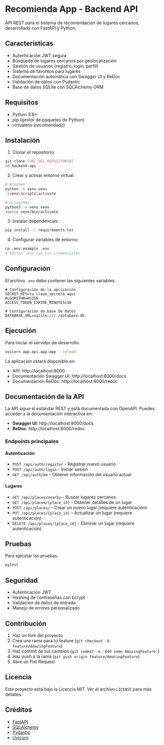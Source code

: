 # Recomienda App - Backend API

API REST para el sistema de recomendación de lugares cercanos, desarrollada con FastAPI y Python.

## Características

- Autenticación JWT segura
- Búsqueda de lugares cercanos por geolocalización
- Gestión de usuarios (registro, login, perfil)
- Sistema de favoritos para lugares
- Documentación automática con Swagger UI y ReDoc
- Validación de datos con Pydantic
- Base de datos SQLite con SQLAlchemy ORM

## Requisitos

- Python 3.8+
- pip (gestor de paquetes de Python)
- virtualenv (recomendado)

## Instalación

1. Clonar el repositorio:
```bash
git clone [URL_DEL_REPOSITORIO]
cd backend-api
```

2. Crear y activar entorno virtual:
```bash
# Windows
python -m venv venv
.\venv\Scripts\activate

# Linux/Mac
python3 -m venv venv
source venv/bin/activate
```

3. Instalar dependencias:
```bash
pip install -r requirements.txt
```

4. Configurar variables de entorno:
```bash
cp .env.example .env
# Editar .env con tus credenciales
```

## Configuración

El archivo `.env` debe contener las siguientes variables:

```env
# Configuración de la aplicación
SECRET_KEY=tu_clave_secreta_aqui
ALGORITHM=HS256
ACCESS_TOKEN_EXPIRE_MINUTES=30

# Configuración de base de datos
DATABASE_URL=sqlite:///./database.db
```

## Ejecución

Para iniciar el servidor de desarrollo:

```bash
uvicorn app.api.app:app --reload
```

La aplicación estará disponible en:
- API: http://localhost:8000
- Documentación Swagger UI: http://localhost:8000/docs
- Documentación ReDoc: http://localhost:8000/redoc

## Documentación de la API

La API sigue el estándar REST y está documentada con OpenAPI. Puedes acceder a la documentación interactiva en:

- **Swagger UI**: http://localhost:8000/docs
- **ReDoc**: http://localhost:8000/redoc

### Endpoints principales

#### Autenticación
- `POST /api/auth/register` - Registrar nuevo usuario
- `POST /api/auth/login` - Iniciar sesión
- `GET /api/auth/me` - Obtener información del usuario actual

#### Lugares
- `GET /api/places/nearby` - Buscar lugares cercanos
- `GET /api/places/{place_id}` - Obtener detalles de un lugar
- `POST /api/places/` - Crear un nuevo lugar (requiere autenticación)
- `PUT /api/places/{place_id}` - Actualizar un lugar (requiere autenticación)
- `DELETE /api/places/{place_id}` - Eliminar un lugar (requiere autenticación)

## Pruebas

Para ejecutar las pruebas:

```bash
pytest
```

## Seguridad

- Autenticación JWT
- Hashing de contraseñas con bcrypt
- Validación de datos de entrada
- Manejo de errores personalizado

## Contribución

1. Haz un fork del proyecto
2. Crea una rama para tu feature (`git checkout -b feature/AmazingFeature`)
3. Haz commit de tus cambios (`git commit -m 'Add some AmazingFeature'`)
4. Haz push a la rama (`git push origin feature/AmazingFeature`)
5. Abre un Pull Request

## Licencia

Este proyecto está bajo la Licencia MIT. Ver el archivo `LICENSE` para más detalles.

## Créditos

- [FastAPI](https://fastapi.tiangolo.com/)
- [SQLAlchemy](https://www.sqlalchemy.org/)
- [Pydantic](https://pydantic-docs.helpmanual.io/)
- [Uvicorn](https://www.uvicorn.org/)

